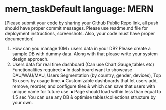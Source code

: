 # mern_taskDefault language: MERN
[Please submit your code by sharing your Github Public Repo link, all push should have proper commit messages. Please use readme.md file for deployment instructions, screenshots. Also, your code must have proper documention]
1.	How can you manage 10M+ users data in your DB? Please create a sample DB with dummy data. Along with that please write your system design approach.
2.	Users data for real time dashboard (Can use Chart,Gauge,tables etc)
Functionalities required:
⦁	In dashboard want to showcase DAU/WAU/MAU, Users Segmentation (by country, gender, devices), Top 15 users by usage time.
⦁	Customizable dashboards that let users add, remove, reorder, and configure tiles & which can save that users with unique name for future use. 
⦁	Page should load within less than equal to 1.5 sec
You can use any DB & optimise tables/collections structure by your own.

